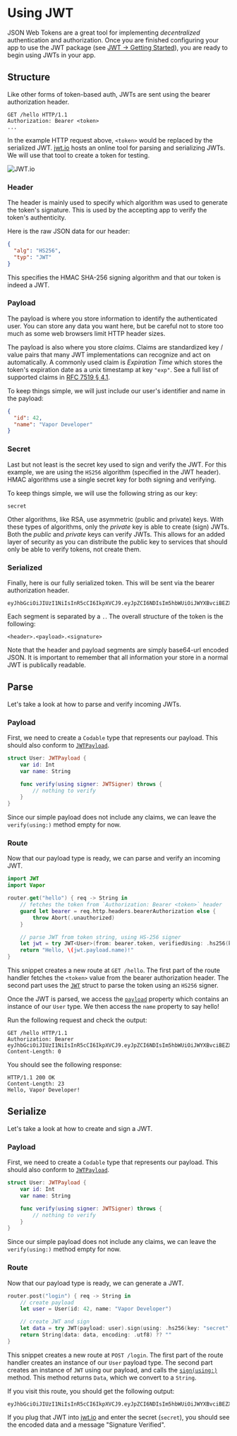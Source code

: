 # Using JWT

JSON Web Tokens are a great tool for implementing _decentralized_ authentication and authorization. Once you are finished configuring your app to use the JWT package (see [JWT &rarr; Getting Started](getting-started.md)), you are ready to begin using JWTs in your app.

## Structure

Like other forms of token-based auth, JWTs are sent using the bearer authorization header. 

```http
GET /hello HTTP/1.1
Authorization: Bearer <token>
...
```

In the example HTTP request above, `<token>` would be replaced by the serialized JWT. [jwt.io](https://jwt.io) hosts an online tool for parsing and serializing JWTs. We will use that tool to create a token for testing.

![JWT.io](https://user-images.githubusercontent.com/1342803/44101613-ce328e04-9fb5-11e8-9aed-2d9900d0c40c.png)

### Header

The header is mainly used to specify which algorithm was used to generate the token's signature. This is used by the accepting app to verify the token's authenticity.

Here is the raw JSON data for our header:

```json
{
  "alg": "HS256",
  "typ": "JWT"
}
```

This specifies the HMAC SHA-256 signing algorithm and that our token is indeed a JWT.

### Payload

The payload is where you store information to identify the authenticated user. You can store any data you want here, but be careful not to store too much as some web browsers limit HTTP header sizes. 

The payload is also where you store _claims_. Claims are standardized key / value pairs that many JWT implementations can recognize and act on automatically. A commonly used claim is _Expiration Time_ which stores the token's expiration date as a unix timestamp at key `"exp"`. See a full list of supported claims in [RFC 7519 &sect; 4.1](https://tools.ietf.org/html/rfc7519#section-4.1).

To keep things simple, we will just include our user's identifier and name in the payload:

```json
{
  "id": 42,
  "name": "Vapor Developer"
}
```

### Secret

Last but not least is the secret key used to sign and verify the JWT. For this example, we are using the `HS256` algorithm (specified in the JWT header). HMAC algorithms use a single secret key for both signing and verifying.

To keep things simple, we will use the following string as our key:

```
secret
```

Other algorithms, like RSA, use asymmetric (public and private) keys. With these types of algorithms, only the _private_ key is able to create (sign) JWTs. Both the _public_ and _private_ keys can verify JWTs. This allows for an added layer of security as you can distribute the public key to services that should only be able to verify tokens, not create them.

### Serialized

Finally, here is our fully serialized token. This will be sent via the bearer authorization header. 

```
eyJhbGciOiJIUzI1NiIsInR5cCI6IkpXVCJ9.eyJpZCI6NDIsIm5hbWUiOiJWYXBvciBEZXZlbG9wZXIifQ.__Dm_tr1Ky2VYhZNoN6XpEkaRHjtRgaM6HdgDFcc9PM
```

Each segment is separated by a `.`. The overall structure of the token is the following:

```
<header>.<payload>.<signature>
```

Note that the header and payload segments are simply base64-url encoded JSON. It is important to remember that all information your store in a normal JWT is publically readable.


## Parse

Let's take a look at how to parse and verify incoming JWTs. 

### Payload

First, we need to create a `Codable` type that represents our payload. This should also conform to [`JWTPayload`](#fixme).

```swift
struct User: JWTPayload {
    var id: Int
    var name: String

    func verify(using signer: JWTSigner) throws {
        // nothing to verify
    }
}
```

Since our simple payload does not include any claims, we can leave the `verify(using:)` method empty for now.

### Route

Now that our payload type is ready, we can parse and verify an incoming JWT.

```swift
import JWT
import Vapor

router.get("hello") { req -> String in
    // fetches the token from `Authorization: Bearer <token>` header
    guard let bearer = req.http.headers.bearerAuthorization else {
        throw Abort(.unauthorized)
    }

    // parse JWT from token string, using HS-256 signer
    let jwt = try JWT<User>(from: bearer.token, verifiedUsing: .hs256(key: "secret"))
    return "Hello, \(jwt.payload.name)!"
}
```

This snippet creates a new route at `GET /hello`. The first part of the route handler fetches the `<token>` value from the bearer authorization header. The second part uses the [`JWT`](#fixme) struct to parse the token using an `HS256` signer.

Once the JWT is parsed, we access the [`payload`](#fixme) property which contains an instance of our `User` type. We then access the `name` property to say hello!

Run the following request and check the output:

```http
GET /hello HTTP/1.1
Authorization: Bearer eyJhbGciOiJIUzI1NiIsInR5cCI6IkpXVCJ9.eyJpZCI6NDIsIm5hbWUiOiJWYXBvciBEZXZlbG9wZXIifQ.__Dm_tr1Ky2VYhZNoN6XpEkaRHjtRgaM6HdgDFcc9PM
Content-Length: 0
```

You should see the following response:

```http
HTTP/1.1 200 OK
Content-Length: 23
Hello, Vapor Developer!
```

## Serialize

Let's take a look at how to create and sign a JWT.

### Payload

First, we need to create a `Codable` type that represents our payload. This should also conform to [`JWTPayload`](#fixme).

```swift
struct User: JWTPayload {
    var id: Int
    var name: String

    func verify(using signer: JWTSigner) throws {
        // nothing to verify
    }
}
```

Since our simple payload does not include any claims, we can leave the `verify(using:)` method empty for now.

### Route

Now that our payload type is ready, we can generate a JWT.

```swift
router.post("login") { req -> String in
    // create payload
    let user = User(id: 42, name: "Vapor Developer")

    // create JWT and sign
    let data = try JWT(payload: user).sign(using: .hs256(key: "secret"))
    return String(data: data, encoding: .utf8) ?? ""
}
```

This snippet creates a new route at `POST /login`. The first part of the route handler creates an instance of our `User` payload type. The second part creates an instance of `JWT` using our payload, and calls the [`sign(using:)`](#fixme) method. This method returns `Data`, which we convert to a `String`.

If you visit this route, you should get the following output:

```
eyJhbGciOiJIUzI1NiIsInR5cCI6IkpXVCJ9.eyJpZCI6NDIsIm5hbWUiOiJWYXBvciBEZXZlbG9wZXIifQ.__Dm_tr1Ky2VYhZNoN6XpEkaRHjtRgaM6HdgDFcc9PM
```

If you plug that JWT into [jwt.io](https://jwt.io) and enter the secret (`secret`), you should see the encoded data and a message "Signature Verified".



